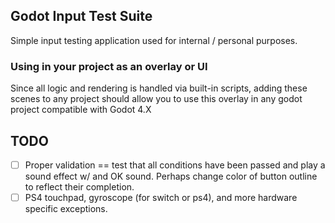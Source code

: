 ## Godot Input Test Suite

Simple input testing application used for internal / personal purposes. 

### Using in your project as an overlay or UI

Since all logic and rendering is handled via built-in scripts, adding these
scenes to any project should allow you to use this overlay in any godot project
compatible with Godot 4.X

## TODO

- [ ] Proper validation == test that all conditions have been passed and play a sound effect w/ and OK sound. Perhaps change color of button outline to reflect their completion.
- [ ] PS4 touchpad, gyroscope (for switch or ps4), and more hardware specific exceptions.
